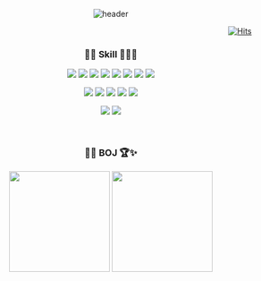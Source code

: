<div align="center">
  
  ![header](https://capsule-render.vercel.app/api?type=soft&color=gradient&customColorList=10,8,2,7,30&height=80&section=header&text=🖤👾%20PARKDOYUN%20🤖🤍%20&render&fontSize=30&animation=twinkling&fontColor=EE82EE&reversal=true&stroke=40E0D0&strokeWidth=1.5)

</p>
<div align="right">
  
  [![Hits](https://hits.seeyoufarm.com/api/count/incr/badge.svg?url=https%3A%2F%2Fgithub.com%2Fparkdoyun%2F&count_bg=%23B86AFF&title_bg=%23888888&icon=&icon_color=%23E7E7E7&title=today&edge_flat=false)](https://hits.seeyoufarm.com)
  
</div>
<div align="center">
<h3>🐱‍🐉 Skill 👀👻💙</h3> 
<p>
  <img src="https://img.shields.io/badge/C-E4405F?style=plastic&logo=C&logoColor=A8B9CC"/>
  <img src="https://img.shields.io/badge/C++-brightgreen?style=plastic&logo=Cplusplus&logoColor=00599C"/>
  <img src="https://img.shields.io/badge/Java-9cf?style=plastic&logo=CoffeeScript&logoColor=00599C"/>
  <img src="https://img.shields.io/badge/JavaScript-gray?style=plastic&logo=JavaScript&logoColor=F7DF1E"/>
  <img src="https://img.shields.io/badge/Python-F4B728?style=plastic&logo=Python&logoColor=3776AB"/>
  <img src="https://img.shields.io/badge/HTML5-white?style=plastic&logo=HTML5&logoColor=E34F26"/>
  <img src="https://img.shields.io/badge/PHP-lime?style=plastic&logo=PHP&logoColor=777BB4"/>
  <img src="https://img.shields.io/badge/CSS3-F43059?style=plastic&logo=CSS3&logoColor=1572B6"/>
  </p>
  <p>
  <img src="https://img.shields.io/badge/MySQL-030303?style=plastic&logo=MySQL&logoColor=4479A1"/>
  <img src="https://img.shields.io/badge/PostgreSQL-EA4AAA?style=plastic&logo=PostgreSQL&logoColor=4169E1"/>
  <img src="https://img.shields.io/badge/Firebase-F16728?style=plastic&logo=Firebase&logoColor=FFCA28"/>
  <img src="https://img.shields.io/badge/Amazon AWS-783CBD?style=plastic&logo=Amazon AWS&logoColor=232F3E"/>
  <img src="https://img.shields.io/badge/GitHub-9B9B9B?style=plastic&logo=GitHub&logoColor=181717"/>
  </p>
  <p>
  <img src="https://img.shields.io/badge/Arduino-skyblue?style=plastic&logo=Arduino&logoColor=00979D"/>
  <img src="https://img.shields.io/badge/Raspberry Pi-00B265?style=plastic&logo=Raspberry Pi&logoColor=A22846"/>
  </p>
</div>
<br>
<div align="center">
  <h3> 🐱‍💻 BOJ 🏆✨</h3>
  </div>
  
<p>
  <img height="180em" src="http://mazassumnida.wtf/api/v2/generate_badge?boj=ehdqkd31">

  <img height="180em" src="https://github-readme-stats.vercel.app/api/top-langs/?username=parkdoyun&theme=jolly&exclude_repo=google_colab&layout=compact">

</p>
